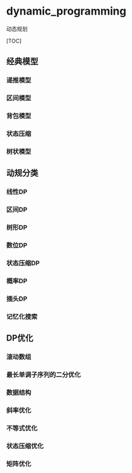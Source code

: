 # dynamic_programming
动态规划

[TOC]

## 经典模型
### 递推模型
### 区间模型
### 背包模型
### 状态压缩
### 树状模型

## 动规分类
### 线性DP
### 区间DP
### 树形DP
### 数位DP
### 状态压缩DP
### 概率DP
### 插头DP
### 记忆化搜索

## DP优化
### 滚动数组
### 最长单调子序列的二分优化
### 数据结构
### 斜率优化
### 不等式优化
### 状态压缩优化
### 矩阵优化
